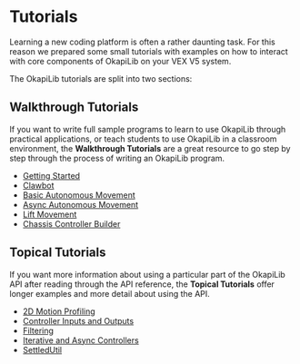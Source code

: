 # Tutorials

Learning a new coding platform is often a rather daunting task. For this
reason we prepared some small tutorials with examples on how to interact
with core components of OkapiLib on your VEX V5 system.

The OkapiLib tutorials are split into two sections:

## Walkthrough Tutorials

If you want to write full sample programs to learn to use OkapiLib through
practical applications, or teach students to use OkapiLib in a classroom
environment, the **Walkthrough Tutorials** are a great resource to go step by
step through the process of writing an OkapiLib program.

 - [Getting Started](docs/tutorials/walkthrough/gettingStarted.md)
 - [Clawbot](docs/tutorials/walkthrough/clawbot.md)
 - [Basic Autonomous Movement](docs/tutorials/walkthrough/basicAutonomousMovement.md)
 - [Async Autonomous Movement](docs/tutorials/walkthrough/asyncAutonomousMovement.md)
 - [Lift Movement](docs/tutorials/walkthrough/liftMovement.md)
 - [Chassis Controller Builder](docs/tutorials/walkthrough/chassisControllerBuilder.md)

## Topical Tutorials

If you want more information about using a particular part of the OkapiLib API
after reading through the API reference, the **Topical Tutorials** offer longer
examples and more detail about using the API.

- [2D Motion Profiling](docs/tutorials/concepts/2dmotionprofiling.md)
- [Controller Inputs and Outputs](docs/tutorials/concepts/controller-io.md)
- [Filtering](docs/tutorials/concepts/filtering.md)
- [Iterative and Async Controllers](docs/tutorials/concepts/iterative-async-controllers.md)
- [SettledUtil](docs/tutorials/concepts/settled-util.md)
